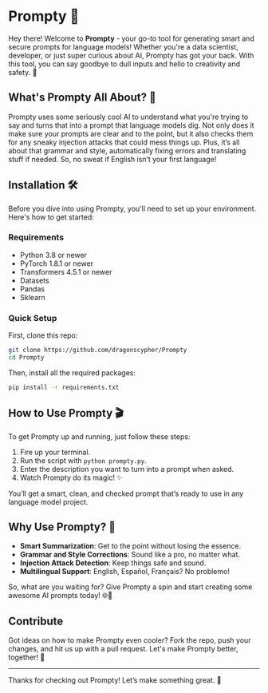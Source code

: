 # Prompty 🌟

Hey there! Welcome to **Prompty** - your go-to tool for generating smart and secure prompts for language models! Whether you're a data scientist, developer, or just super curious about AI, Prompty has got your back. With this tool, you can say goodbye to dull inputs and hello to creativity and safety. 🎉

## What's Prompty All About? 🤔

Prompty uses some seriously cool AI to understand what you're trying to say and turns that into a prompt that language models dig. Not only does it make sure your prompts are clear and to the point, but it also checks them for any sneaky injection attacks that could mess things up. Plus, it’s all about that grammar and style, automatically fixing errors and translating stuff if needed. So, no sweat if English isn’t your first language!

## Installation 🛠️

Before you dive into using Prompty, you'll need to set up your environment. Here's how to get started:

### Requirements

- Python 3.8 or newer
- PyTorch 1.8.1 or newer
- Transformers 4.5.1 or newer
- Datasets
- Pandas
- Sklearn

### Quick Setup

First, clone this repo:

```bash
git clone https://github.com/dragonscypher/Prompty
cd Prompty
```

Then, install all the required packages:

```bash
pip install -r requirements.txt
```

## How to Use Prompty 🎬

To get Prompty up and running, just follow these steps:

1. Fire up your terminal.
2. Run the script with `python prompty.py`.
3. Enter the description you want to turn into a prompt when asked.
4. Watch Prompty do its magic! ✨

You’ll get a smart, clean, and checked prompt that’s ready to use in any language model project.

## Why Use Prompty? 🚀

- **Smart Summarization**: Get to the point without losing the essence.
- **Grammar and Style Corrections**: Sound like a pro, no matter what.
- **Injection Attack Detection**: Keep things safe and sound.
- **Multilingual Support**: English, Español, Français? No problemo!

So, what are you waiting for? Give Prompty a spin and start creating some awesome AI prompts today! 🌐🚀

## Contribute

Got ideas on how to make Prompty even cooler? Fork the repo, push your changes, and hit us up with a pull request. Let's make Prompty better, together! 🤝

---

Thanks for checking out Prompty! Let’s make something great. 🌟


